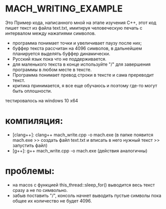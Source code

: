 # MACH_WRITING_EXAMPLE
Это Пример кода, написанного мной на этапе изучения C++, этот код пишет текст из файла text.txt, имитируя человеческую печать с интервалом между нажатиями символов. 
- программа понимает точки и увеличивает паузу после них;
- буффер текста рассчитан на 4096 символов, в дальнейшем планируется выделять буффер динамически.
- Русский язык пока что не поддерживается.
- для маленького текста в конце используйте "/" для завершения программы в любом месте в тексте.
- Программа понимает превод строки в тексте и сама пререводит текст.
- критика принимается, я все еще обучаюсь и поэтому где-то могут быть оплошности.

тестировалось на windows 10 x64
# компиляция: 
- [clang++]: clang++ mach_write.cpp -o mach.exe (в папке появится mach.exe >> создать файл text.txt и вписать в него нужный текст >> запустить файл)
- [g++]: g++ mach_write.cpp -o mach.exe (действия аналогичны)

# проблемы:
  - на macos с функцией this_thread::sleep_for() выводится весь текст сразу а не по символьно.
  - забыв поставить "/", консоль начнет выводить пустые символы пока общее их количество не будет 4096.

